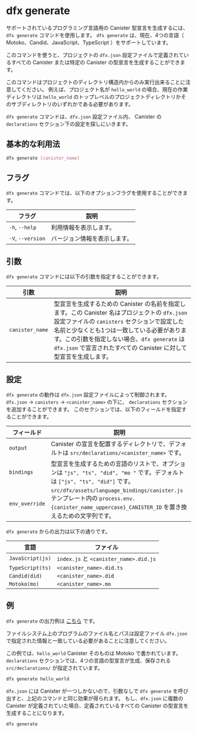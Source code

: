 # dfx generate

サポートされているプログラミング言語用の Canister 型宣言を生成するには、 `dfx generate` コマンドを使用します。 `dfx generate` は、現在、4つの言語（ Motoko、Candid、JavaScript、TypeScript ）をサポートしています。

このコマンドを使うと、プロジェクトの `dfx.json` 設定ファイルで定義されているすべての Canister または特定の Canister の型宣言を生成することができます。

このコマンドはプロジェクトのディレクトリ構造内からのみ実行出来ることに注意してください。 例えば、プロジェクト名が `hello_world` の場合、現在の作業ディレクトリは `hello_world` のトップレベルのプロジェクトディレクトリかそのサブディレクトリのいずれかである必要があります。

`dfx generate` コマンドは、`dfx.json` 設定ファイル内、 Canister の `declarations` セクション下の設定を探しにいきます。

## 基本的な利用法

``` bash
dfx generate [canister_name]
```

## フラグ

`dfx generate` コマンドでは、以下のオプションフラグを使用することができます。

|フラグ |説明|
|-------------------|-------------------------------|
|`-h`, `--help` |利用情報を表示します。|
|`-V`, `--version` |バージョン情報を表示します。|

## 引数

`dfx generate` コマンドには以下の引数を指定することができます。

|引数 |説明|
|-------------------|-------------------------------|
|`canister_name` |型宣言を生成するための Canister の名前を指定します。この Canister 名はプロジェクトの `dfx.json` 設定ファイルの `canisters` セクションで設定した名前と少なくとも1つは一致している必要があります。この引数を指定しない場合、`dfx generate` は `dfx.json` で宣言されたすべての Canister に対して型宣言を生成します。|

## 設定

`dfx generate` の動作は `dfx.json` 設定ファイルによって制御されます。 `dfx.json` → `canisters` → `<canister_name>` の下に、 `declarations` セクションを追加することができます。 このセクションでは、以下のフィールドを指定することができます。

|フィールド|説明|
|-------------------|-------------------------------|
|`output` |Canister の宣言を配置するディレクトリで、デフォルトは `src/declarations/<canister_name>` です。|
|`bindings` |型宣言を生成するための言語のリストで、オプションは `"js", "ts", "did", "mo "` です。デフォルトは `["js", "ts", "did"]` です。|
|`env_override` |`src/dfx/assets/language_bindings/canister.js` テンプレート内の `process.env.{canister_name_uppercase}_CANISTER_ID` を置き換えるための文字列です。|

`dfx generate` からの出力は以下の通りです。

|言語 |ファイル|
|-------------------|-------------------------------|
|`JavaScript(js)` |`index.js` と `<canister_name>.did.js`|
|`TypeScript(ts)` |`<canister_name>.did.ts`|
|`Candid(did)` |`<canister_name>.did`|
|`Motoko(mo)` |`<canister_name>.mo`|

## 例

`dfx generate` の出力例は [こちら](../_attachments/sample-generate-dfx.json) です。

ファイルシステム上のプログラムのファイル名とパスは設定ファイル `dfx.json` で指定された情報と一致している必要があることに注意してください。

この例では、`hello_world` Canister そのものは Motoko で書かれています。`declarations` セクションでは、4つの言語の型宣言が生成、保存される `src/declarations/` が指定されています。

``` bash
dfx generate hello_world
```

`dfx.json` には Canister が一つしかないので、引数なしで `dfx generate` を呼び出すと、上記のコマンドと同じ効果が得られます。 もし、`dfx.json` に複数の Canister が定義されていた場合、定義されているすべての Canister の型宣言を生成することになります。

``` bash
dfx generate
```

<!--
# dfx generate

Use the `dfx generate` command to generate canister type declarations for supported programming languages. Currently, `dfx generate` supports four languages: Motoko, Candid, JavaScript, and TypeScript.

You can use this command to generate type declarations for all canisters that are defined for a project in the project’s `dfx.json` configuration file or a specific canister.

Note that you can only run this command from within the project directory structure. For example, if your project name is `hello_world`, your current working directory must be the `hello_world` top-level project directory or one of its subdirectories.

The `dfx generate` command looks for the configuration under the `declarations` section of a canister in the `dfx.json` configuration file.

## Basic usage

``` bash
dfx generate [canister_name]
```

## Flags

You can use the following optional flags with the `dfx generate` command.

| Flag              | Description                   |
|-------------------|-------------------------------|
| `-h`, `--help`    | Displays usage information.   |
| `-V`, `--version` | Displays version information. |

## Arguments

You can specify the following arguments for the `dfx generate` command.

| Argument        | Description                                                                                                                                                                                                                                                                                                                                                        |
|-----------------|--------------------------------------------------------------------------------------------------------------------------------------------------------------------------------------------------------------------------------------------------------------------------------------------------------------------------------------------------------------------|
| `canister_name` | Specifies the name of the canister for which to generate type declarations. The canister name must match at least one name that you have configured in the `canisters` section of the `dfx.json` configuration file for your project. If you don’t specify this argument, `dfx generate` will generate type declarations for all canisters declared in `dfx.json`. |

## Configuration

The behavior of `dfx generate` is controlled by the `dfx.json` configuration file. Under `dfx.json` → `canisters` → `<canister_name>`, you can add a `declarations` section. In this section, you can specify the following fields:

| Field          | Description                                                                                                                                  |
|----------------|----------------------------------------------------------------------------------------------------------------------------------------------|
| `output`       | Directory to place declarations for the canister. Default is `src/declarations/<canister_name>`.                                             |
| `bindings`     | List of languages to generate type declarations. Options are `"js", "ts", "did", "mo"`. Default is `["js", "ts", "did"]`.                    |
| `env_override` | String that will replace `process.env.{canister_name_uppercase}_CANISTER_ID` in the `src/dfx/assets/language_bindings/canister.js` template. |

Outputs from `dfx generate`:

| Language         | File                                     |
|------------------|------------------------------------------|
| `JavaScript(js)` | `index.js` and `<canister_name>.did.js`  |
| `TypeScript(ts)` | `index.d.ts` and `<canister_name>.did.ts`|
| `Candid(did)`    | `<canister_name>.did`                    |
| `Motoko(mo)`     | `<canister_name>.mo`                     |

## Examples

[This](../_attachments/sample-generate-dfx.json) is a sample output of `dfx generate`.

Note that the file name and path to the programs on your file system must match the information specified in the `dfx.json` configuration file.

In this example, the `hello_world` canister itself is written in Motoko. The `declarations` section specifies that type declarations for all four languages will be generated and stored at `src/declarations/`.

``` bash
dfx generate hello_world
```

Since there is only one canister in `dfx.json`, calling `dfx generate` without an argument will have the same effect as the above command. If there were multiple canisters defined in `dfx.json`, this would generate type declarations for all defined canisters.

``` bash
dfx generate
```

-->